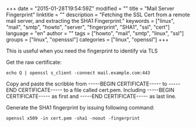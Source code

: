 +++
date = "2015-01-28T19:54:59Z"
modified = ""
title = "Mail Server Fingerprint"
linktitle = ""
description = "Fetching the SSL Cert from a remote mail server, and extracting the SHA1 Fingerprint."
keywords = ["linux", "mail", "smtp", "howto", "server", "fingerprint", "SHA1", "ssl", "cert"]
language = "en"
author = ""
tags = ["howto", "mail", "smtp", "linux", "ssl"]
groups = ["linux", "opensssl"]
categories = ["linux", "openssl"]
+++


This is useful when you need the fingerprint to identify via TLS

Get the raw certificate:

	echo Q | openssl s_client -connect mail.example.com:443

Copy and paste the scribble from -----BEGIN CERTIFICATE----- to -----END CERTIFICATE----- to a file called cert.pem. Including -----BEGIN CERTIFICATE----- as first and -----END CERTIFICATE----- as last line.

Generate the SHA1 fingerprint by issuing following command:

	openssl x509 -in cert.pem -sha1 -noout -fingerprint


